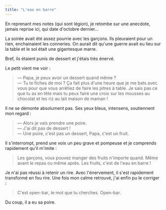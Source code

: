 ```yaml
---
title: "L'eau en barre"
---
```


En reprenant mes notes (qui sont légion), je retombe sur une anecdote, jamais
reprise ici, qui date d'octobre dernier…

La soirée avait été assez pourrie avec les garçons. Ils pleuraient pour un rien,
enchainaient les conneries. On aurait dit qu'une guerre avait eu lieu sur la
table et le sol était une gigantesque marre.

Bref, ils étaient punis de dessert et j'étais très énervé.

Le petit vient me voir :

> — Papa, je peux avoir un dessert quand même ?  
> — Tu te fiches de moi ? Ça fait plus d'une heure que je me bats avec vous pour
> que vous arrêtiez de faire les pitres à table. Je sais pas ce que tu as en
> tête mais tu peux faire une croix sur les mousses au chocolat et les riz au
> lait maison de maman !

Il ne se démonte absolument pas. Ses yeux bleus, intensens, soutiennent mon
regard :

> — Alors je vais prendre une poire.  
> — J'ai dit pas de dessert !  
> — Une poire, c'est pas un dessert, Papa, c'est un fruit.

Il s'interrompt, prend une voix un peu grave et pompeuse et je comprends
rapidement qu'il m'imite :

> Les garçons, vous pouvez manger des fruits n'importe quand. Même avant le
> repas ou même après. Les fruits, c'est de l'eau en barre !

Je n'ai pas réussi à retenir un rire. Avec l'énervement, il s'est rapidement
transformé en fou rire. Une fois mon calme retrouvé, j'ai enfin pu le corriger :

> C'est <span lang="en">open-bar</span>, le mot que tu cherches.
> <span lang="en">Open-bar</span>.

Du coup, il a eu sa poire.
